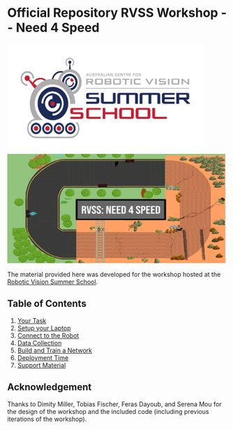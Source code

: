 # Official Repository RVSS Workshop -- Need 4 Speed

<img src="pics/RVSS-logo-col.med.jpg" width="450" height="250"><img src="pics/FrontPage_Need4Speed.jpg" width="500" height="250">

The material provided here was developed for the workshop hosted at the [Robotic Vision Summer School](https://www.rvss.org.au/).

## Table of Contents
  1. [Your Task](./Task.md)
  2. [Setup your Laptop](./Preparation.md)
  3. [Connect to the Robot](./ControlRobot.md)
  4. [Data Collection](./DataCollection.md)
  5. [Build and Train a Network](./NetworkTraining.md)
  6. [Deployment Time](./NetworkDeployed.md)
  7. [Support Material](./SupportingMaterial.md)

## Acknowledgement
Thanks to Dimity Miller, Tobias Fischer, Feras Dayoub, and Serena Mou for the design of the workshop and the included code (including previous iterations of the workshop).

